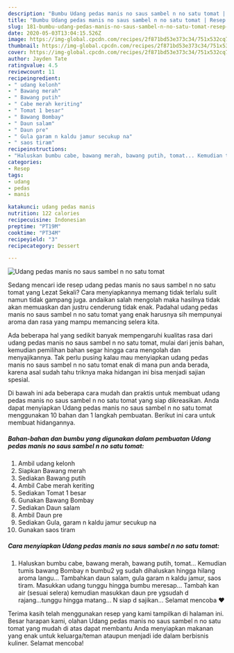```yaml
---
description: "Bumbu Udang pedas manis no saus sambel n no satu tomat | Resep Membuat Udang pedas manis no saus sambel n no satu tomat Yang Sempurna"
title: "Bumbu Udang pedas manis no saus sambel n no satu tomat | Resep Membuat Udang pedas manis no saus sambel n no satu tomat Yang Sempurna"
slug: 181-bumbu-udang-pedas-manis-no-saus-sambel-n-no-satu-tomat-resep-membuat-udang-pedas-manis-no-saus-sambel-n-no-satu-tomat-yang-sempurna
date: 2020-05-03T13:04:15.526Z
image: https://img-global.cpcdn.com/recipes/2f871bd53e373c34/751x532cq70/udang-pedas-manis-no-saus-sambel-n-no-satu-tomat-foto-resep-utama.jpg
thumbnail: https://img-global.cpcdn.com/recipes/2f871bd53e373c34/751x532cq70/udang-pedas-manis-no-saus-sambel-n-no-satu-tomat-foto-resep-utama.jpg
cover: https://img-global.cpcdn.com/recipes/2f871bd53e373c34/751x532cq70/udang-pedas-manis-no-saus-sambel-n-no-satu-tomat-foto-resep-utama.jpg
author: Jayden Tate
ratingvalue: 4.5
reviewcount: 11
recipeingredient:
- " udang kelonh"
- " Bawang merah"
- " Bawang putih"
- " Cabe merah keriting"
- " Tomat 1 besar"
- " Bawang Bombay"
- " Daun salam"
- " Daun pre"
- " Gula garam n kaldu jamur secukup na"
- " saos tiram"
recipeinstructions:
- "Haluskan bumbu cabe, bawang merah, bawang putih, tomat... Kemudian tumis bawang Bombay n bumbu2 yg sudah dihaluskan hingga hilang aroma langu... Tambahkan daun salam, gula garam n kaldu jamur, saos tiram. Masukkan udang tunggu hingga bumbu meresap... Tambah kan air (sesuai selera) kemudian masukkan daun pre ygsudah d rajang...tunggu hingga matang... N siap d sajikan... Selamat mencoba ❤️"
categories:
- Resep
tags:
- udang
- pedas
- manis

katakunci: udang pedas manis 
nutrition: 122 calories
recipecuisine: Indonesian
preptime: "PT19M"
cooktime: "PT34M"
recipeyield: "3"
recipecategory: Dessert

---
```



![Udang pedas manis no saus sambel n no satu tomat](https://img-global.cpcdn.com/recipes/2f871bd53e373c34/751x532cq70/udang-pedas-manis-no-saus-sambel-n-no-satu-tomat-foto-resep-utama.jpg)

Sedang mencari ide resep udang pedas manis no saus sambel n no satu tomat yang Lezat Sekali? Cara menyiapkannya memang tidak terlalu sulit namun tidak gampang juga. andaikan salah mengolah maka hasilnya tidak akan memuaskan dan justru cenderung tidak enak. Padahal udang pedas manis no saus sambel n no satu tomat yang enak harusnya sih mempunyai aroma dan rasa yang mampu memancing selera kita.



Ada beberapa hal yang sedikit banyak mempengaruhi kualitas rasa dari udang pedas manis no saus sambel n no satu tomat, mulai dari jenis bahan, kemudian pemilihan bahan segar hingga cara mengolah dan menyajikannya. Tak perlu pusing kalau mau menyiapkan udang pedas manis no saus sambel n no satu tomat enak di mana pun anda berada, karena asal sudah tahu triknya maka hidangan ini bisa menjadi sajian spesial.


Di bawah ini ada beberapa cara mudah dan praktis untuk membuat udang pedas manis no saus sambel n no satu tomat yang siap dikreasikan. Anda dapat menyiapkan Udang pedas manis no saus sambel n no satu tomat menggunakan 10 bahan dan 1 langkah pembuatan. Berikut ini cara untuk membuat hidangannya.

<!--inarticleads1-->

##### Bahan-bahan dan bumbu yang digunakan dalam pembuatan Udang pedas manis no saus sambel n no satu tomat:

1. Ambil  udang kelonh
1. Siapkan  Bawang merah
1. Sediakan  Bawang putih
1. Ambil  Cabe merah keriting
1. Sediakan  Tomat 1 besar
1. Gunakan  Bawang Bombay
1. Sediakan  Daun salam
1. Ambil  Daun pre
1. Sediakan  Gula, garam n kaldu jamur secukup na
1. Gunakan  saos tiram




<!--inarticleads2-->

##### Cara menyiapkan Udang pedas manis no saus sambel n no satu tomat:

1. Haluskan bumbu cabe, bawang merah, bawang putih, tomat... Kemudian tumis bawang Bombay n bumbu2 yg sudah dihaluskan hingga hilang aroma langu... Tambahkan daun salam, gula garam n kaldu jamur, saos tiram. Masukkan udang tunggu hingga bumbu meresap... Tambah kan air (sesuai selera) kemudian masukkan daun pre ygsudah d rajang...tunggu hingga matang... N siap d sajikan... Selamat mencoba ❤️




Terima kasih telah menggunakan resep yang kami tampilkan di halaman ini. Besar harapan kami, olahan Udang pedas manis no saus sambel n no satu tomat yang mudah di atas dapat membantu Anda menyiapkan makanan yang enak untuk keluarga/teman ataupun menjadi ide dalam berbisnis kuliner. Selamat mencoba!
